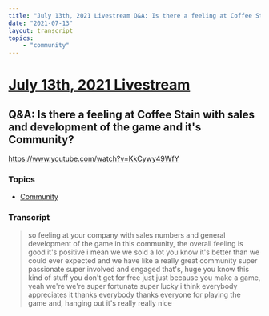 ```yaml
---
title: "July 13th, 2021 Livestream Q&A: Is there a feeling at Coffee Stain with sales and development of the game and it's Community?"
date: "2021-07-13"
layout: transcript
topics:
    - "community"
---
```

# [July 13th, 2021 Livestream](../2021-07-13.md)
## Q&A: Is there a feeling at Coffee Stain with sales and development of the game and it's Community?
https://www.youtube.com/watch?v=KkCywy49WfY

### Topics
* [Community](../topics/community.md)

### Transcript

> so feeling at your company with sales numbers and general development of the game in this community, the overall feeling is good it's positive i mean we we sold a lot you know it's better than we could ever expected and we have like a really great community super passionate super involved and engaged that's, huge you know this kind of stuff you don't get for free just just because you make a game, yeah we're we're super fortunate super lucky i think everybody appreciates it thanks everybody thanks everyone for playing the game and, hanging out it's really really nice
